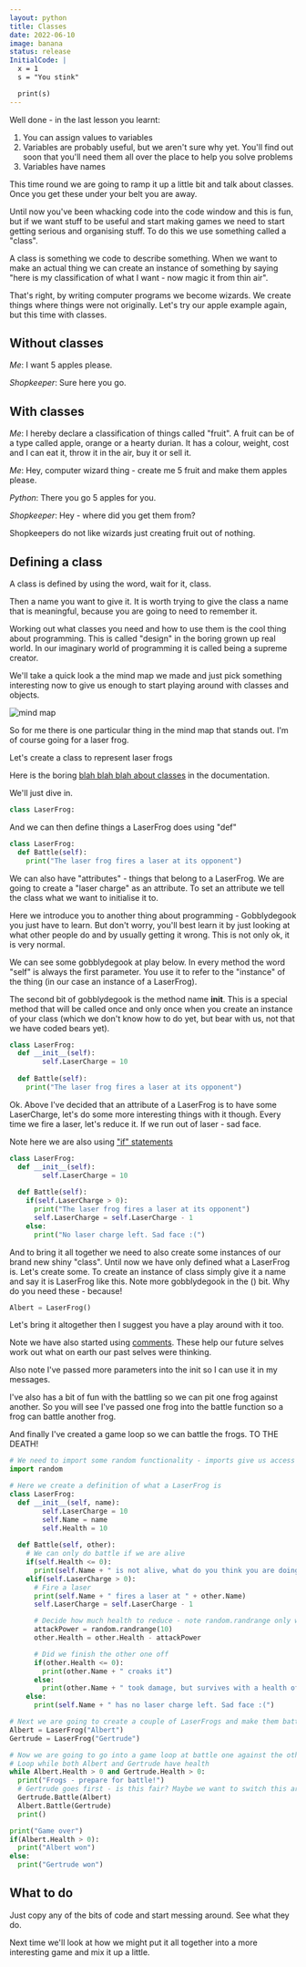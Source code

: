 ```yaml
---
layout: python
title: Classes
date: 2022-06-10
image: banana
status: release
InitialCode: |
  x = 1
  s = "You stink"

  print(s) 
---
```

Well done - in the last lesson you learnt:
1. You can assign values to variables
2. Variables are probably useful, but we aren't sure why yet. You'll find out soon that you'll need them all over the place to help you solve problems
3. Variables have names

This time round we are going to ramp it up a little bit and talk about classes. Once you get these under your belt you are away.

Until now you've been whacking code into the code window and this is fun, but if we want stuff to be useful and start making games we need to start getting serious and organising stuff. To do this we use something called a "class".

A class is something we code to describe something. When we want to make an actual thing we can create an instance of something by saying "here is my classification of what I want - now magic it from thin air".

That's right, by writing computer programs we become wizards. We create things where things were not originally. Let's try our apple example again, but this time with classes.

## Without classes
_Me_: I want 5 apples please.

_Shopkeeper_: Sure here you go.

## With classes
_Me_: I hereby declare a classification of things called "fruit". A fruit can be of a type called apple, orange or a hearty durian. It has a colour, weight, cost and I can eat it, throw it in the air, buy it or sell it. 

_Me_: Hey, computer wizard thing - create me 5 fruit and make them apples please.

_Python_: There you go 5 apples for you.

_Shopkeeper_: Hey - where did you get them from?

Shopkeepers do not like wizards just creating fruit out of nothing.

## Defining a class
A class is defined by using the word, wait for it, class.

Then a name you want to give it. It is worth trying to give the class a name that is meaningful, because you are going to need to remember it.

Working out what classes you need and how to use them is the cool thing about programming. This is called "design" in the boring grown up real world. In our imaginary world of programming it is called being a supreme creator.

We'll take a quick look a the mind map we made and just pick something interesting now to give us enough to start playing around with classes and objects.

![mind map](../assets/mindmap.jpg)

So for me there is one particular thing in the mind map that stands out. I'm of course going for a laser frog.

Let's create a class to represent laser frogs

Here is the boring [blah blah blah about classes](https://docs.python.org/3/tutorial/classes.html) in the documentation. 

We'll just dive in.

~~~python
class LaserFrog:
~~~

And we can then define things a LaserFrog does using "def"

~~~python
class LaserFrog:
  def Battle(self):
    print("The laser frog fires a laser at its opponent")
~~~

We can also have "attributes" - things that belong to a LaserFrog. We are going to create a "laser charge" as an attribute. To set an attribute we tell the class what we want to initialise it to. 

Here we introduce you to another thing about programming - Gobblydegook you just have to learn. But don't worry, you'll best learn it by just looking at what other people do and by usually getting it wrong. This is not only ok, it is very normal.

We can see some gobblydegook at play below. In every method the word "self" is always the first parameter. You use it to refer to the "instance" of the thing (in our case an instance of a LaserFrog).

The second bit of gobblydegook is the method name __init__. This is a special method that will be called once and only once when you create an instance of your class (which we don't know how to do yet, but bear with us, not that we have coded bears yet).

~~~python
class LaserFrog:
  def __init__(self):
        self.LaserCharge = 10
       
  def Battle(self):
    print("The laser frog fires a laser at its opponent")
~~~

Ok. Above I've decided that an attribute of a LaserFrog is to have some LaserCharge, let's do some more interesting things with it though. Every time we fire a laser, let's reduce it. If we run out of laser - sad face.

Note here we are also using ["if" statements](https://docs.python.org/3/tutorial/controlflow.html)

~~~python
class LaserFrog:
  def __init__(self):
        self.LaserCharge = 10
       
  def Battle(self):
    if(self.LaserCharge > 0):
      print("The laser frog fires a laser at its opponent")
      self.LaserCharge = self.LaserCharge - 1
    else:
      print("No laser charge left. Sad face :(")
~~~

And to bring it all together we need to also create some instances of our brand new shiny "class". Until now we have only defined what a LaserFrog is. Let's create some. To create an instance of class simply give it a name and say it is LaserFrog like this. Note more gobblydegook in the () bit. Why do you need these - because!

~~~python
Albert = LaserFrog()
~~~

Let's bring it altogether then I suggest you have a play around with it too.

Note we have also started using [comments](https://docs.python.org/3/reference/lexical_analysis.html#comments). These help our future selves work out what on earth our past selves were thinking.

Also note I've passed more parameters into the init so I can use it in my messages.

I've also has a bit of fun with the battling so we can pit one frog against another. So you will see I've passed one frog into the battle function so a frog can battle another frog.

And finally I've created a game loop so we can battle the frogs. TO THE DEATH!

~~~python
# We need to import some random functionality - imports give us access to other things than what python gives us out of the box
import random

# Here we create a definition of what a LaserFrog is
class LaserFrog:
  def __init__(self, name):
        self.LaserCharge = 10
        self.Name = name
        self.Health = 10
       
  def Battle(self, other):
    # We can only do battle if we are alive
    if(self.Health <= 0):
      print(self.Name + " is not alive, what do you think you are doing?")
    elif(self.LaserCharge > 0):
      # Fire a laser
      print(self.Name + " fires a laser at " + other.Name)
      self.LaserCharge = self.LaserCharge - 1

      # Decide how much health to reduce - note random.randrange only works here because we imported random above
      attackPower = random.randrange(10)
      other.Health = other.Health - attackPower

      # Did we finish the other one off
      if(other.Health <= 0):
        print(other.Name + " croaks it")
      else:
        print(other.Name + " took damage, but survives with a health of "+str(other.Health))
    else:
      print(self.Name + " has no laser charge left. Sad face :(")

# Next we are going to create a couple of LaserFrogs and make them battle a little bit.
Albert = LaserFrog("Albert")
Gertrude = LaserFrog("Gertrude")

# Now we are going to go into a game loop at battle one against the other until one or the other loses
# Loop while both Albert and Gertrude have health
while Albert.Health > 0 and Gertrude.Health > 0:
  print("Frogs - prepare for battle!")
  # Gertrude goes first - is this fair? Maybe we want to switch this around at some point
  Gertrude.Battle(Albert)
  Albert.Battle(Gertrude)
  print()

print("Game over")
if(Albert.Health > 0):
  print("Albert won")
else:
  print("Gertrude won")

~~~
## What to do

Just copy any of the bits of code and start messing around. See what they do.

Next time we'll look at how we might put it all together into a more interesting game and mix it up a little.